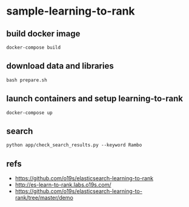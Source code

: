 # sample-learning-to-rank

## build docker image

```shell
docker-compose build
```

## download data and libraries

```shell
bash prepare.sh
```

## launch containers and setup learning-to-rank

```shell
docker-compose up
```

## search

```shell
python app/check_search_results.py --keyword Rambo
```

## refs

- https://github.com/o19s/elasticsearch-learning-to-rank
- http://es-learn-to-rank.labs.o19s.com/
- https://github.com/o19s/elasticsearch-learning-to-rank/tree/master/demo
